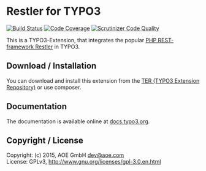# Restler for TYPO3

[![Build Status](https://travis-ci.org/AOEpeople/TYPO3_Restler.svg?branch=master)](https://travis-ci.org/AOEpeople/TYPO3_Restler)
[![Code Coverage](https://scrutinizer-ci.com/g/AOEpeople/TYPO3_Restler/badges/coverage.png?b=master)](https://scrutinizer-ci.com/g/AOEpeople/TYPO3_Restler/?branch=master)
[![Scrutinizer Code Quality](https://scrutinizer-ci.com/g/AOEpeople/TYPO3_Restler/badges/quality-score.png?b=master)](https://scrutinizer-ci.com/g/AOEpeople/TYPO3_Restler/?branch=master)

This is a TYPO3-Extension, that integrates the popular [PHP REST-framework Restler](https://github.com/Luracast/Restler) in TYPO3.

## Download / Installation

You can download and install this extension from the [TER (TYPO3 Extension Repository)][1] or use composer.

## Documentation

The documentation is available online at [docs.typo3.org][2].

## Copyright / License

Copyright: (c) 2015, AOE GmbH <dev@aoe.com>  
License: GPLv3, <http://www.gnu.org/licenses/gpl-3.0.en.html>  

[1]: http://typo3.org/extensions/repository/view/restler
[2]: http://docs.typo3.org/typo3cms/extensions/restler/
